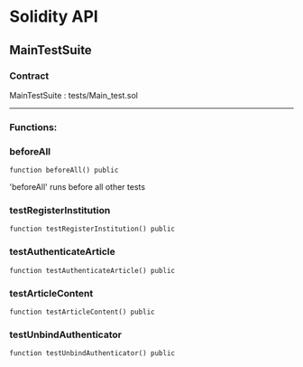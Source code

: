 # Solidity API

## MainTestSuite

### Contract
MainTestSuite : tests/Main_test.sol

 --- 
### Functions:
### beforeAll

```solidity
function beforeAll() public
```

'beforeAll' runs before all other tests

### testRegisterInstitution

```solidity
function testRegisterInstitution() public
```

### testAuthenticateArticle

```solidity
function testAuthenticateArticle() public
```

### testArticleContent

```solidity
function testArticleContent() public
```

### testUnbindAuthenticator

```solidity
function testUnbindAuthenticator() public
```

